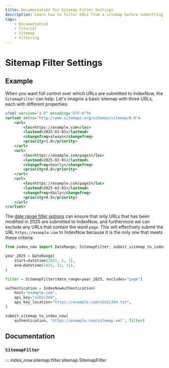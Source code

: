 ```yaml
---
title: Documentation for Sitemap Filter Settings
description: Learn how to filter URLs from a sitemap before submitting them in bulk to IndexNow. Includes code examples for both beginners and advanced users.
tags:
    - Documentation
    - Tutorial
    - Sitemap
    - Filtering
---
```


# Sitemap Filter Settings
## Example
When you want full control over which URLs are submitted to IndexNow, the `SitemapFilter` can help. Let's imagine a basic sitemap with three URLs, each with different properties:

```xml linenums="1" title="sitemap.xml" hl_lines="4-5 10-11 16-17"
<?xml version="1.0" encoding="UTF-8"?>
<urlset xmlns="http://www.sitemaps.org/schemas/sitemap/0.9">
    <url>
        <loc>https://example.com</loc>
        <lastmod>2025-01-01</lastmod>
        <changefreq>always</changefreq>
        <priority>1.0</priority>
    </url>
    <url>
        <loc>https://example.com/page1</loc>
        <lastmod>2025-02-01</lastmod>
        <changefreq>hourly</changefreq>
        <priority>0.8</priority>
    </url>
    <url>
        <loc>https://example.com/page2</loc>
        <lastmod>2025-03-01</lastmod>
        <changefreq>daily</changefreq>
        <priority>0.5</priority>
    </url>
</urlset>
```

The [date range filter options](date-range.md) can ensure that only URLs that has been modified in 2025 are submitted to IndexNow, and furthermore we can exclude any URLs that contain the word `page`. This will effectively submit the URL `https://example.com` to IndexNow because it is the only one that meets these criteria:

```python linenums="1" hl_lines="4-5"
from index_now import DateRange, SitemapFilter, submit_sitemap_to_index_now, IndexNowAuthentication

year_2025 = DateRange(
    start=datetime(2025, 1, 1),
    end=datetime(2025, 12, 31),
)

filter = SitemapFilter(date_range=year_2025, excludes="page")

authentication = IndexNowAuthentication(
    host="example.com",
    api_key="a1b2c3d4",
    api_key_location="https://example.com/a1b2c3d4.txt",
)

submit_sitemap_to_index_now(
    authentication, "https://example.com/sitemap.xml", filter)
```

## Documentation
### `SitemapFilter`
::: index_now.sitemap.filter.sitemap.SitemapFilter
